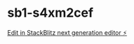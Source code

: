 # sb1-s4xm2cef

[Edit in StackBlitz next generation editor ⚡️](https://stackblitz.com/~/github.com/ap103119-dev/sb1-s4xm2cef)